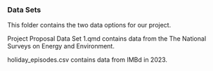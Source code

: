 ### Data Sets
This folder contains the two data options for our project. 

Project Proposal Data Set 1.qmd contains data from the The National Surveys on Energy and Environment. 

holiday_episodes.csv contains data from IMBd in 2023. 
